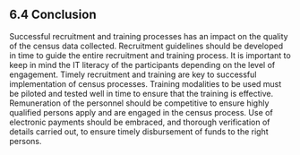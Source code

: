 ## 6.4 Conclusion
Successful recruitment and training processes has an impact on the quality of the census data collected. Recruitment guidelines should be developed in time to guide the entire recruitment and training process. It is important to keep in mind the IT literacy of the participants depending on the level of engagement. Timely recruitment and training are key to successful implementation of census processes. Training modalities to be used must be piloted and tested well in time to ensure that the training is effective. Remuneration of the personnel should be competitive to ensure highly qualified persons apply and are engaged in the census process. Use of electronic payments should be embraced, and thorough verification of details carried out, to ensure timely disbursement of funds to the right persons.  
